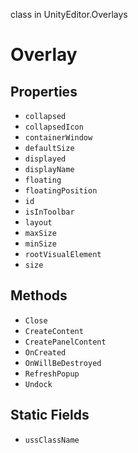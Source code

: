 class in UnityEditor.Overlays
# Overlay

## Properties
- `collapsed`
- `collapsedIcon`
- `containerWindow`
- `defaultSize`
- `displayed`
- `displayName`
- `floating`
- `floatingPosition`
- `id`
- `isInToolbar`
- `layout`
- `maxSize`
- `minSize`
- `rootVisualElement`
- `size`
## Methods
- `Close`
- `CreateContent`
- `CreatePanelContent`
- `OnCreated`
- `OnWillBeDestroyed`
- `RefreshPopup`
- `Undock`
## Static Fields
- `ussClassName`
